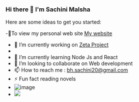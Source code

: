 ### Hi there 👋 I'm Sachini Malsha

Here are some ideas to get you started:

-🔭To view my personal web site [My website](https://sachinidesilva.000webhostapp.com/)

- 🔭 I’m currently working on [Zeta Project](https://github.com/Zeta-Mail/Zeta)
- 
- 🌱 I’m currently learning Node Js and React 
- 👯 I’m looking to collaborate on Web development
- 📫 How to reach me : bh.sachini20@gmail.com
- ⚡ Fun fact reading novels
- ![image](https://user-images.githubusercontent.com/85466362/160040303-bc09047c-4ec0-4ac4-b03f-78671c2e3530.png)
- <img src="https://github-readme-stats.vercel.app/api?username=sachinimalsha20&&show_icons=true&title_color=ffffff&icon_color=bb2acf&text_color=daf7dc&bg_color=151515">
